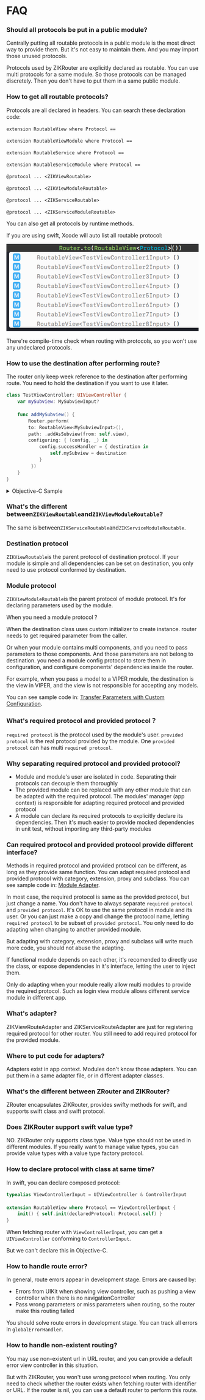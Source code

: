 # FAQ

### Should all protocols be put in a public module?

Centrally putting all routable protocols in a public module is the most direct  way to provide them. But it's not easy to maintain them. And you may import those unused protocols.

Protocols used by ZIKRouter are explicitly declared as routable. You can use multi protocols for a same module. So those protocols can be managed discretely. Then you don't have to put them in a same public module.

### How to get all routable protocols?

Protocols are all declared in headers. You can search these declaration code:

`extension RoutableView where Protocol ==`

`extension RoutableViewModule where Protocol ==`

`extension RoutableService where Protocol ==`

`extension RoutableServiceModule where Protocol ==`

`@protocol ... <ZIKViewRoutable>`

`@protocol ... <ZIKViewModuleRoutable>`

`@protocol ... <ZIKServiceRoutable>`

`@protocol ... <ZIKServiceModuleRoutable>`

You can also get all protocols by runtime methods.

If you are using swift, Xcode will auto list all routable protocol:

![Xcode Auto Completion](../Resources/route-auto-completion.png)

There're compile-time check when routing with protocols, so you won't use any undeclared protocols.

### How to use the destination after performing route?

The router only keep week reference to the destination after performing route. You need to hold the destination if you want to use it later.

```swift
class TestViewController: UIViewController {
	var mySubview: MySubviewInput?
	
	func addMySubview() {
        Router.perform(
        to: RoutableView<MySubviewInput>(),
        path: .addAsSubview(from: self.view),
        configuring: { (config, _) in
            config.successHandler = { destination in
                self.mySubview = destination
            }
    	 })
	}
}
```

<details><summary>Objective-C Sample</summary>

```objectivec
@interface TestViewController: UIViewController
@property (nonatomic, strong) UIView<MySubviewInput> *mySubview;
@end
@implementation TestViewController

- (void)addMySubview {
    [ZIKRouterToView(MySubviewInput) performPath:ZIKViewRoutePath.addAsSubviewFrom(self.view) configuring:^(ZIKViewRouteConfiguration *config) {
        config.successHandler = ^(id<MySubviewInput> destination) {
            self.mySubview = destination;
        };
    }];
}

@end
```

</details>

### What's the different between`ZIKViewRoutable`and`ZIKViewModuleRoutable`?

The same is between`ZIKServiceRoutable`and`ZIKServiceModuleRoutable`.

### Destination protocol

`ZIKViewRoutable`is the parent protocol of destination protocol. If your module is simple and all dependencies can be set on destination, you only need to use protocol conformed by destination.

### Module protocol

`ZIKViewModuleRoutable`is the parent protocol of module protocol. It's for declaring parameters used by the module.

When you need a module protocol ?

When the destination class uses custom initializer to create instance. router needs to get required parameter from the caller. 

Or when your module contains multi components, and you need to pass parameters to those components. And those parameters are not belong to destination. you need a module config protocol to store them in configuration, and configure components' dependencies inside the router.

For example, when you pass a model to a VIPER module, the destination is the view in VIPER, and the view is not responsible for accepting any models.

You can see sample code in: [Transfer Parameters with Custom Configuration](Documentation/English/CustomConfiguration.md).

### What's required protocol and provided protocol？

`required protocol` is the protocol used by the module's user. `provided protocol` is the real protocol provided by the module. One `provided protocol` can has multi `required protocol`.

### Why separating required protocol and provided protocol?

* Module and module's user are isolated in code. Separating their protocols can decouple them thoroughly
* The provided module can be replaced with any other module that can be adapted with the required protocol. The modules' manager (app context) is responsible for adapting required protocol and provided protocol
* A module can declare its required protocols to explicitly declare its dependencies. Then it's much easier to provide mocked dependencies in unit test, without importing any third-party modules

### Can required protocol and provided protocol provide different interface?

Methods in required protocol and provided protocol can be different, as long as they provide same function. You can adapt required protocol and provided protocol with category, extension, proxy and subclass. You can see sample code in: [Module Adapter](./ModuleAdapter.md).

In most case, the required protocol is same as the provided protocol, but just change a name. You don't have to always separate `required protocol` and `provided protocol`. It's OK to use the same protocol in module and its user. Or you can just make a copy and change the protocol name, letting `required protocol` to be subset of `provided protocol`. You only need to do adapting when changing to another provided module.

But adapting with category, extension, proxy and subclass will write much more code, you should not abuse the adapting.

If functional module depends on each other, it's recomended to directly use the class, or expose dependencies in it's interface, letting the user to inject them.

Only do adapting when your module really allow multi modules to provide the required protocol. Such as login view module allows different service module in different app.

### What's adapter?

ZIKViewRouteAdapter and ZIKServiceRouteAdapter are just for registering required protocol for other router. You still need to add required protocol for the provided module.

### Where to put code for adapters?

Adapters exist in app context. Modules don't know those adapters. You can put them in a same adapter file, or in different adapter classes.

### What's the different between ZRouter and ZIKRouter?

ZRouter encapsulates ZIKRouter, provides swifty methods for swift, and supports swift class and swift protocol.

### Does ZIKRouter support swift value type?

NO. ZIKRouter only supports class type. Value type should not be used in different modules. If you really want to manage value types, you can provide value types with a value type factory protocol.

### How to declare protocol with class at same time?

In swift, you can declare composed protocol:

```swift
typealias ViewControllerInput = UIViewController & ControllerInput

extension RoutableView where Protocol == ViewControllerInput {
    init() { self.init(declaredProtocol: Protocol.self) }
}
```

When fetching router with `ViewControllerInput`, you can get a `UIViewController` conforming to `ControllerInput`.

But we can't declare this in Objective-C.

### How to handle route error?

In general, route errors appear in development stage. Errors are caused by:

* Errors from UIKit when showing view controller, such as pushing a view controller when there is no navigationController
* Pass wrong parameters or miss parameters when routing, so the router make this routing failed

You should solve route errors in development stage. You can track all errors in `globalErrorHandler`.

### How to handle non-existent routing?

You may use non-existent url in URL router, and you can provide a default error view controller in this situation.

But with ZIKRouter, you won't use wrong protocol when routing. You only need to check whether the router exists when fetching router with identifier or URL. If the router is nil, you can use a default router to perform this route.